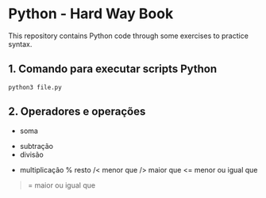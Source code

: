 # Python - Hard Way Book

This repository contains Python code through some exercises to practice syntax.

## 1. Comando para executar scripts Python

```
python3 file.py

```

## 2. Operadores e operações

+ soma
- subtração
- divisão
* multiplicação
% resto
/< menor que
/> maior que
<= menor ou igual que
>= maior ou igual que


